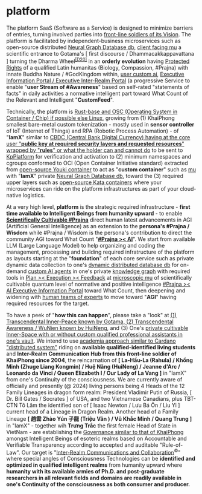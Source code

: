 # platform

The  platform SaaS (Software as a Service) is designed to minimize barriers of entries, turning involved parties into <a href="https://blog.khaiphong.io/2023/09/preface.html" target="_blank">front-line soldiers of its Vision</a>. The platform is facilitated by independent-business microservices such as open-source distributed <a href="https://github.com/khaiphong/db/" target="_blank">Neural Graph Database db</a>, <a href="https://github.com/khaiphong/mu/" target="_blank">client facing mu</a> a scientific entrance to Gotama's [ first discourse / Dhammacakkappavattana ] turning the Dharma Wheel<sup><a href="https://blog.khaiphong.io/2023/09/references.html#D20" target="_blank">[D20]</a></sup> in an <b>orderly evolution</b> having <a href="https://www.un.org/en/about-us/universal-declaration-of-human-rights" target="_blank">Protected Rights</a> of a qualified Latin humanitas (Biology, Compassion, #Prajna) with innate Buddha Nature / #GodKingdom within, <a href="https://github.com/khaiphong/ai/" target="_blank">user custom ai</a>, <a href="https://github.com/khaiphong/eip/" target="_blank">Executive Information Portal / Executive Inter-Realm Portal</a> (a progressive Service to enable "<b>user Stream of #Awareness</b>" based on self-rated "statements of facts" in daily activities a normative intelligent part toward What Count of the Relevant and Intelligent "<b>CustomFeed</b>".

Technically, the platform is <a href="https://www.rust-lang.org/" target="_blank">Rust-base and OSC (Operating System in Container / Chip) if possible else Linux</a>, growing from (1) KhaiPhong smallest bare-metal custom tokenization - mostly used in <b>sensor controller</b> of IoT (Internet of Things) and RPA (Robotic Process Automation) - of "<b>IamX</b>" similar to <a href="https://www.youtube.com/watch?v=5tCxpEP8WIw" target="_blank">CBDC (Central Bank Digital Currency) having at the core user "<b>public key at required security layers and requested resources</b>" wrapped by "<b>rules</b>" or what the holder can and cannot do</a> to be sent to <a href="https://github.com/khaiphong/KpPlatform/" target="_blank">KpPlatform</a> for verification and activation to (2) minimum namespaces and cgroups conformed to OCI (Open Container Initiative standard) extracted from <a href="https://github.com/containers/youki" target="_blank">open-source Youki container</a> to act as "<b>custom container</b>" such as <a href="https://github.com/khaiphong/mu/" target="_blank">mu</a> with "<b>IamX</b>" private <a href="https://github.com/khaiphong/db/" target="_blank">Neural Graph Database db</a>, toward the (3) required upper layers such as <a href="https://github.com/kata-containers" target="_blank">open-source Kata containers</a> where your microservices can ride on the platform infrastructures as part of your cloud-native logistics.

At a very high level, <b>platform</b> is the strategic required infrastructure - <b>first time available to Intelligent Beings from humanity upward</b> - to enable <b><a href="https://blog.khaiphong.io/2023/09/list-of-figures-and-tables.html#Figure_2" target="_blank">Scientifically Cultivable #Prajna</a></b> direct human latest advancements in AGI (Artificial General Intelligence) as an extension to the <b>persona's #Prajna / Wisdom</b> while #Prajna / Wisdom is the persona's contribution to direct the community AGI toward What Count "<b><a href="https://www.youtube.com/watch?v=UjKmqD-Zv68" target="_blank">#Prajna &gt;&lt; AI</a></b>". We start from available LLM (Large Language Model) to help organizing and coding the management, processing and building required infratructure of the platform as layouts starting at the "<b>foundation</b>" of each core service such as private dynamic data collection to one's <a href="https://github.com/khaiphong/db/" target="_blank">dynamic distributed database db</a> for on-demand <a href="https://github.com/khaiphong/ai/" target="_blank">custom AI agents</a> in one's private <a href="https://github.com/khaiphong/graph/" target="_blank">knowledge graph</a> with required tools in <a href="https://github.com/khaiphong/plan/" target="_blank">Plan &gt;&lt; Execution &gt;&lt; Feedback</a> at <a href="https://github.com/khaiphong/mu/" target="_blank">microscopic mu</a> of scientifically cultivable quantum level of normative and positive intelligence <a href="https://github.com/khaiphong/eip/" target="_blank">#Prajna &gt;&lt; AI Executive Information Portal</a> toward What Count, then deepening and widening with <a href="https://github.com/khaiphong/video/" target="_blank">human teams of experts</a> to move toward "<b>AGI</b>" having required resources for the target.

To have a peek of "<b>how this can happen</b>", please take a "look" at <a href="https://blog.khaiphong.io/2023/09/preface.html" target="_blank">(1) Transcendental Inner-Peace known by Gotama, (2) Transcendental Awareness / WuNien known by HuiNeng</a>, and (3) One's <a href="https://github.com/khaiphong/ai/blob/main/src/main.rs" target="_blank">private cultivable Inner-Space with or without custom qualified professional assistants in one's vault</a>. We intend to use <a href="https://roadmap.cardano.org/en/" target="_blank">academia approach similar to Cardano "distributed system"</a> riding on <b>available qualified-identified living students</b> and <b>Inter-Realm Communication Hub from this front-line soldier of KhaiPhong since 2004</b>, the reincarnation of <b>[ La-Hầu-La (Rahula) / Khổng Minh (Zhuge Liang Kongmin) / Huệ Năng (HuiNeng) / Jeanne d'Arc / Leonardo da Vinci / Queen Elizabeth I / Our Lady of La Vang ]</b> in "IamX" from one's Continuity of the consciousness. We are currently aware of officially and presently (@ 2024) living persons being 4 Heads of the 12 Family Lineages in dragon form realm: President Vladimir Putin of Russia, [ Dr. Bill Gates / Socrates ] of USA, and two Vietnamese Canadians, plus TBT-CTN Tô Lâm the identified son of [ Isaac Newton / Lưu Bá Ôn / Liu Yi ] current head of a Lineage in Dragon Realm. Another head of a Family Lineage <b>[ 趙雲 Zhào Yún 子龍 (Triệu Vân ) /  Vũ Khắc Minh / Quang Trung ]</b> in "IamX" - together wih <b>Trưng Trắc</b> the first female Head of State in VietNam - are establishing the <a href="https://github.com/khaiphong/KpGovernance/" target="_blank">Governance similar to that of KhaiPhong</a> amongst Intelligent Beings of esoteric realms based on Accountable and Verifiable Transparency according to accepted and auditable "Rule-of-Law". Our target is "<a href="https://www.youtube.com/watch?v=P76R8BQ4aL8" target="_blank">Inter-Realm Communications and Collaboration</a><sup>&copy;</sup>" where special angles of Consciousness Technologies can be <b>identified and optimized in qualified intelligent realms</b> from humanity upward where <b>humanity with its available armies of Ph.D. and post-graduate researchers in all relevant fields and domains are readily available in one's <b>Continuity of the consciousness as both consumer and producer</b>.
